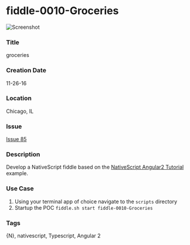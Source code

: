 fiddle-0010-Groceries
======

![Screenshot](screenshot.png)


### Title

groceries


### Creation Date

11-26-16


### Location

Chicago, IL


### Issue

[Issue 85](https://github.com/bradyhouse/house/issues/85)


### Description

Develop a NativeScript fiddle based on the [NativeScript Angular2 Tutorial](http://docs.nativescript.org/angular/tutorial/ng-chapter-0)  example.


### Use Case

1.  Using your terminal app of choice navigate to the `scripts` directory
2.  Startup the POC `fiddle.sh start fiddle-0010-Groceries`


### Tags

{N}, nativescript, Typescript, Angular 2
